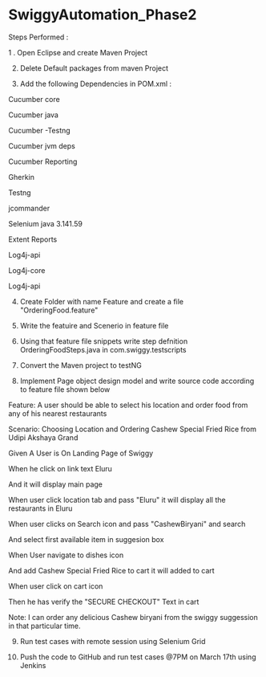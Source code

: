 # SwiggyAutomation_Phase2

Steps Performed :

1 . Open Eclipse and create Maven Project 

2. Delete Default packages from maven Project

3. Add the following Dependencies in POM.xml : 

Cucumber core

Cucumber java

Cucumber -Testng

Cucumber jvm deps

Cucumber Reporting

Gherkin

Testng

jcommander

Selenium java 3.141.59

Extent Reports

Log4j-api

Log4j-core

Log4j-api

4. Create Folder with name Feature and create a file "OrderingFood.feature" 

5. Write the featuire and Scenerio in feature file

6. Using that feature file snippets write step defnition OrderingFoodSteps.java in 
com.swiggy.testscripts

7. Convert the Maven project to testNG

8. Implement Page object design model and write source code according to feature file shown 
below

Feature: A user should be able to select his location and order food from any of his nearest 
restaurants

Scenario: Choosing Location and Ordering Cashew Special Fried Rice from Udipi Akshaya 
Grand

Given A User is On Landing Page of Swiggy

When he click on link text Eluru

And it will display main page

When user click location tab and pass "Eluru" it will display all the restaurants in Eluru

When user clicks on Search icon and pass "CashewBiryani" and search

And select first available item in suggesion box

When User navigate to dishes icon

And add Cashew Special Fried Rice to cart it will added to cart

When user click on cart icon

Then he has verify the "SECURE CHECKOUT" Text in cart

Note: I can order any delicious Cashew biryani from the swiggy suggession in that particular 
time.

9. Run test cases with remote session using Selenium Grid

10. Push the code to GitHub and run test cases @7PM on March 17th using Jenkins
